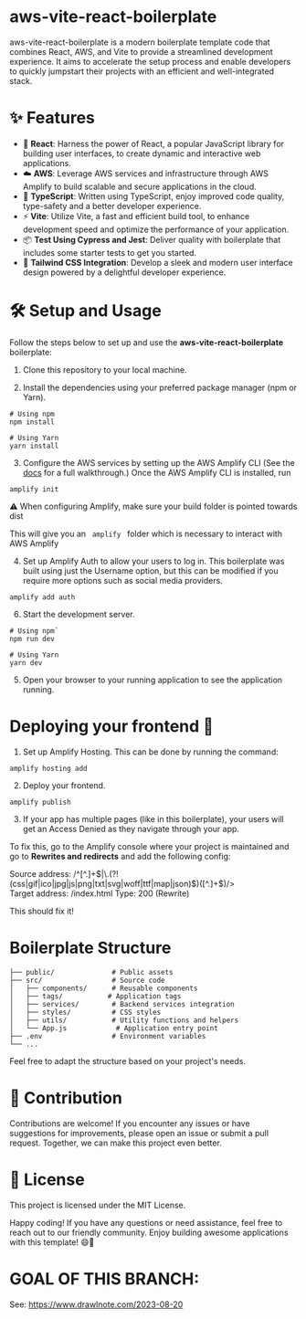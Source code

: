 # aws-vite-react-boilerplate

aws-vite-react-boilerplate is a modern boilerplate template code that combines React, AWS, and Vite to provide a streamlined development experience. It aims to accelerate the setup process and enable developers to quickly jumpstart their projects with an efficient and well-integrated stack.

# ✨ Features
- 🚀 **React**: Harness the power of React, a popular JavaScript library for building user interfaces, to create dynamic and interactive web applications.
- ☁️ **AWS**: Leverage AWS services and infrastructure through AWS Amplify to build scalable and secure applications in the cloud.
- 💪 **TypeScript**: Written using TypeScript, enjoy improved code quality, type-safety and a better developer experience.
- ⚡️ **Vite**: Utilize Vite, a fast and efficient build tool, to enhance development speed and optimize the performance of your application.
- 📦 **Test Using Cypress and Jest**: Deliver quality with boilerplate that includes some starter tests to get you started.
- 🎨 **Tailwind CSS Integration**: Develop a sleek and modern user interface design powered by a delightful developer experience.


# 🛠️ Setup and Usage

Follow the steps below to set up and use the **aws-vite-react-boilerplate** boilerplate:

1. Clone this repository to your local machine.

2. Install the dependencies using your preferred package manager (npm or Yarn).

```shell
# Using npm
npm install

# Using Yarn
yarn install
```

3. Configure the AWS services by setting up the AWS Amplify CLI (See the [docs](https://docs.amplify.aws/cli/) for a full walkthrough.) Once the AWS Amplify CLI is installed, run

```shell
amplify init
```

⚠️ When configuring Amplify, make sure your build folder is pointed towards dist

This will give you an <code> amplify </code> folder which is necessary to interact with AWS Amplify 

4. Set up Amplify Auth to allow your users to log in. This boilerplate was built using just the Username option, but this can be modified if you require more options such as social media providers.

```shell
amplify add auth
```

6. Start the development server.

```shell
# Using npm`
npm run dev

# Using Yarn
yarn dev
```

5. Open your browser to your running application to see the application running.

# Deploying your frontend 🚢

1. Set up Amplify Hosting. This can be done by running the command:

```shell
amplify hosting add
```

2. Deploy your frontend. 

```shell
amplify publish
```

3. If your app has multiple pages (like in this boilerplate), your users will get an Access Denied as they navigate through your app.

To fix this, go to the Amplify console where your project is maintained and go to **Rewrites and redirects** and add the following config:

Source address: /^[^.]+$|\.(?!(css|gif|ico|jpg|js|png|txt|svg|woff|ttf|map|json)$)([^.]+$)/>	
Target address: /index.html	
Type: 200 (Rewrite)	

This should fix it! 

# Boilerplate Structure

```shell
├── public/              # Public assets
├── src/                 # Source code
│   ├── components/      # Reusable components
│   ├── tags/           # Application tags
│   ├── services/        # Backend services integration
│   ├── styles/          # CSS styles
│   ├── utils/           # Utility functions and helpers
│   └── App.js            # Application entry point
├── .env                 # Environment variables
└── ...

```

Feel free to adapt the structure based on your project's needs.

# 🤝 Contribution
Contributions are welcome! If you encounter any issues or have suggestions for improvements, please open an issue or submit a pull request. Together, we can make this project even better.

# 📝 License
This project is licensed under the MIT License.

Happy coding! If you have any questions or need assistance, feel free to reach out to our friendly community. Enjoy building awesome applications with this template! 😄🚀


# GOAL OF THIS BRANCH: 

See: https://www.drawlnote.com/2023-08-20 